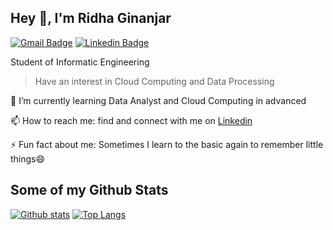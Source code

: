## Hey 👋, I'm Ridha Ginanjar
[![Gmail Badge](https://img.shields.io/badge/-ridhaginanjar7@gmail.com-c14438?style=flat&logo=Gmail&logoColor=white&link=mailto:ridhaginanjar7@gmail.com)](mailto:ridhaginanjar7@gmail.com) 
[![Linkedin Badge](https://img.shields.io/badge/-ridhaginanjar-0072b1?style=flat&logo=Linkedin&logoColor=white&link=https://www.linkedin.com/in/ridhaginanjar/)](https://www.linkedin.com/in/ridhaginanjar/)
<p> Student of Informatic Engineering <p>

> Have an interest in Cloud Computing and Data Processing

🌱 I’m currently learning Data Analyst and Cloud Computing in  advanced

📫 How to reach me: find and connect with me on <a href="https://www.linkedin.com/in/ridhaginanjar/">Linkedin</a>

⚡ Fun fact about me: Sometimes I learn to the basic again to remember little things😄 </p>

## Some of my Github Stats
[![Github stats](https://github-readme-stats.vercel.app/api?username=ridhaginanjar&show_icons=true&include_all_commits=true)](https://github.com/ridhaginanjar/github-readme-stats)
[![Top Langs](https://github-readme-stats.vercel.app/api/top-langs/?username=ridhaginanjar&layout=compact)](https://github.com/ridhaginanjar/github-readme-stats)

<!--
**ridhaginanjar/ridhaginanjar** is a ✨ _special_ ✨ repository because its `README.md` (this file) appears on your GitHub profile.

Here are some ideas to get you started:

- 🔭 I’m currently working on ...
- 🌱 I’m currently learning ...
- 👯 I’m looking to collaborate on ...
- 🤔 I’m looking for help with ...
- 💬 Ask me about ...
- 📫 How to reach me: ...
- 😄 Pronouns: ...
- ⚡ Fun fact: ...
-->
